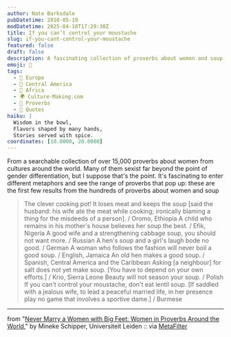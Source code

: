 ```yaml
---
author: Nate Barksdale
pubDatetime: 2010-05-19
modDatetime: 2025-04-10T17:29:30Z
title: If you can’t control your moustache
slug: if-you-cant-control-your-moustache
featured: false
draft: false
description: A fascinating collection of proverbs about women and soup from cultures around the world.
emoji: 🍲
tags:
  - 🍷 Europe
  - 🥑 Central America
  - 🦁 Africa
  - 🌍 Culture-Making.com
  - 🍲 Proverbs
  - 📖 Quotes
haiku: |
  Wisdom in the bowl,  
  Flavors shaped by many hands,  
  Stories served with spice.
coordinates: [10.0000, 20.0000]
---
```


From a searchable collection of over 15,000 proverbs about women from cultures around the world. Many of them sexist far beyond the point of gender differentiation, but I suppose that's the point. It's fascinating to enter different metaphors and see the range of proverbs that pop up: these are the first few results from the hundreds of proverbs about women and soup

> The clever cooking pot! It loses meat and keeps the soup [said the husband: his wife ate the meat while cooking; ironically blaming a thing for the misdeeds of a person]. / Oromo, Ethiopia A child who remains in his mother's house believes her soup the best. / Efik, Nigeria A good wife and a strengthening cabbage soup, you should not want more. / Russian A hen's soup and a girl's laugh bode no good. / German A woman who follows the fashion will never boil a good soup. / English, Jamaica An old hen makes a good soup. / Spanish, Central America and the Caribbean Asking [a neighbour] for salt does not yet make soup. [You have to depend on your own efforts.] / Krio, Sierra Leone Beauty will not season your soup. / Polish If you can't control your moustache, don't eat lentil soup. [If saddled with a jealous wife, to lead a peaceful married life, in her presence play no game that involves a sportive dame.] / Burmese

---

from "[Never Marry a Women with Big Feet: Women in Proverbs Around the World](http://womeninproverbsworldwide.com/the-proverbs/search/index.php)," by Mineke Schipper, Universiteit Leiden :: via [MetaFilter](http://www.metafilter.com/92041/A-womans-heart-sees-more-than-mens-eyes)
